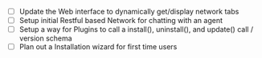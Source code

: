 
- [ ] Update the Web interface to dynamically get/display network tabs
- [ ] Setup initial Restful based Network for chatting with an agent
- [ ] Setup a way for Plugins to call a install(), uninstall(), and update() call / version schema 
- [ ] Plan out a Installation wizard for first time users